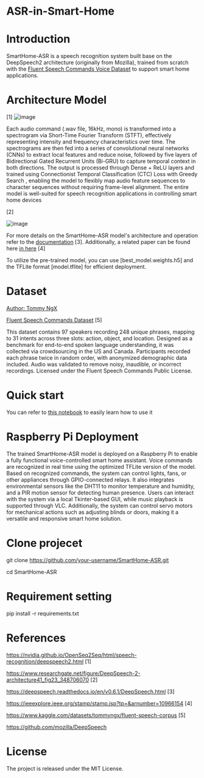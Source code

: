# ASR-in-Smart-Home
# Introduction
SmartHome-ASR is a speech recognition system built base on the DeepSpeech2 architecture (originally from Mozilla), trained from scratch with the [Fluent Speech Commands Voice Dataset](https://www.kaggle.com/datasets/tommyngx/fluent-speech-corpus) to support smart home applications.

# Architecture Model 
[1]
![image](https://github.com/user-attachments/assets/92eba511-d473-4978-8369-553a4b9785f3) 

Each audio command (.wav file, 16kHz, mono) is transformed into a spectrogram via Short-Time Fourier Transform (STFT), effectively representing intensity and frequency characteristics over time. The spectrograms are then fed into a series of convolutional neural networks (CNNs) to extract local features and reduce noise, followed by five layers of Bidirectional Gated Recurrent Units (Bi-GRU) to capture temporal context in both directions. The output is processed through Dense + ReLU layers and trained using Connectionist Temporal Classification (CTC) Loss with Greedy Search , enabling the model to flexibly map audio feature sequences to character sequences without requiring frame-level alignment. The entire model is well-suited for speech recognition applications in controlling smart home devices

[2]

![image](https://github.com/user-attachments/assets/c172e7f2-f414-4de3-88b9-26d1bb97e461)

For more details on the SmartHome-ASR model's architecture and operation refer to the [documentation](https://deepspeech.readthedocs.io/en/v0.6.1/DeepSpeech.html0) [3]. Additionally, a related paper can be found here [in here](https://ieeexplore.ieee.org/stamp/stamp.jsp?tp=&arnumber=10966154) [4]

To utilize the pre-trained model, you can use [best_model.weights.h5] and the TFLite format [model.tflite] for efficient deployment.
# Dataset
[Author: Tommy NgX](https://www.kaggle.com/tommyngx)

[Fluent Speech Commands Dataset](https://www.kaggle.com/datasets/tommyngx/fluent-speech-corpus) [5]

This dataset contains 97 speakers recording 248 unique phrases, mapping to 31 intents across three slots: action, object, and location. Designed as a benchmark for end-to-end spoken language understanding, it was collected via crowdsourcing in the US and Canada. Participants recorded each phrase twice in random order, with anonymized demographic data included. Audio was validated to remove noisy, inaudible, or incorrect recordings. Licensed under the Fluent Speech Commands Public License.

# Quick start 
You can refer to [this notebook](https://github.com/luongdang1/ASR-in-Smart-Home/blob/main/asr_speech_recognition.ipynb) to easily learn how to use it
# Raspberry Pi Deployment 
The trained SmartHome-ASR model is deployed on a Raspberry Pi to enable a fully functional voice-controlled smart home assistant. Voice commands are recognized in real time using the optimized TFLite version of the model. Based on recognized commands, the system can control lights, fans, or other appliances through GPIO-connected relays. It also integrates environmental sensors like the DHT11 to monitor temperature and humidity, and a PIR motion sensor for detecting human presence. Users can interact with the system via a local Tkinter-based GUI, while music playback is supported through VLC. Additionally, the system can control servo motors for mechanical actions such as adjusting blinds or doors, making it a versatile and responsive smart home solution.
# Clone projecet
git clone https://github.com/your-username/SmartHome-ASR.git

cd SmartHome-ASR

# Requirement setting
pip install -r requirements.txt

# References 
https://nvidia.github.io/OpenSeq2Seq/html/speech-recognition/deepspeech2.html [1]

https://www.researchgate.net/figure/DeepSpeech-2-architecture41_fig23_348706070 [2]

https://deepspeech.readthedocs.io/en/v0.6.1/DeepSpeech.html [3]

https://ieeexplore.ieee.org/stamp/stamp.jsp?tp=&arnumber=10966154 [4]

https://www.kaggle.com/datasets/tommyngx/fluent-speech-corpus [5]

https://github.com/mozilla/DeepSpeech 
# License
The project is released under the MIT License.
